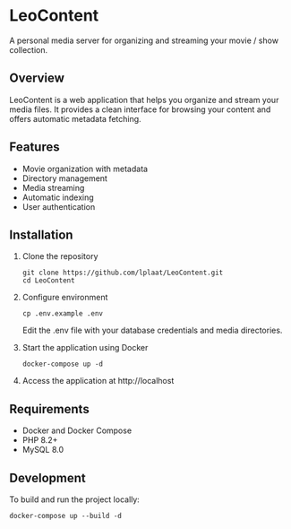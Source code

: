 # LeoContent

A personal media server for organizing and streaming your movie / show collection.

## Overview

LeoContent is a web application that helps you organize and stream your media files. It provides a clean interface for browsing your content and offers automatic metadata fetching.

## Features

- Movie organization with metadata
- Directory management
- Media streaming
- Automatic indexing
- User authentication

## Installation

1. Clone the repository
   ```
   git clone https://github.com/lplaat/LeoContent.git
   cd LeoContent
   ```

2. Configure environment
   ```
   cp .env.example .env
   ```
   Edit the .env file with your database credentials and media directories.

3. Start the application using Docker
   ```
   docker-compose up -d
   ```

4. Access the application at http://localhost

## Requirements

- Docker and Docker Compose
- PHP 8.2+
- MySQL 8.0

## Development

To build and run the project locally:
```
docker-compose up --build -d
```
